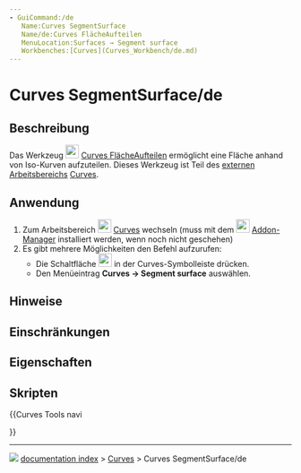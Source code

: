 ```yaml
---
- GuiCommand:/de
   Name:Curves SegmentSurface
   Name/de:Curves FlächeAufteilen
   MenuLocation:Surfaces → Segment surface
   Workbenches:[Curves](Curves_Workbench/de.md)
---
```


# Curves SegmentSurface/de

## Beschreibung

Das Werkzeug <img alt="" src=images/Curves_SegmentSurface.svg  style="width:24px;"> [Curves FlächeAufteilen](Curves_SegmentSurface/de.md) ermöglicht eine Fläche anhand von Iso-Kurven aufzuteilen. Dieses Werkzeug ist Teil des [externen Arbeitsbereichs](external_workbenches/de.md) [Curves](Curves_Workbench/de.md).

## Anwendung

1.  Zum Arbeitsbereich <img alt="" src=images/Curves_workbench_icon.svg  style="width:24px;"> [Curves](Curves_Workbench/de.md) wechseln (muss mit dem <img alt="" src=images/Std_AddonMgr.svg  style="width:24px;"> [Addon-Manager](Std_AddonMgr/de.md) installiert werden, wenn noch nicht geschehen)
2.  Es gibt mehrere Möglichkeiten den Befehl aufzurufen:
    -   Die Schaltfläche <img alt="" src=images/Curves_SegmentSurface.svg  style="width:24px;"> in der Curves-Symbolleiste drücken.
    -   Den Menüeintrag **Curves → Segment surface** auswählen.

## Hinweise

## Einschränkungen

## Eigenschaften

## Skripten





{{Curves Tools navi

}}



---
![](images/Right_arrow.png) [documentation index](../README.md) > [Curves](Category_Curves.md) > Curves SegmentSurface/de

